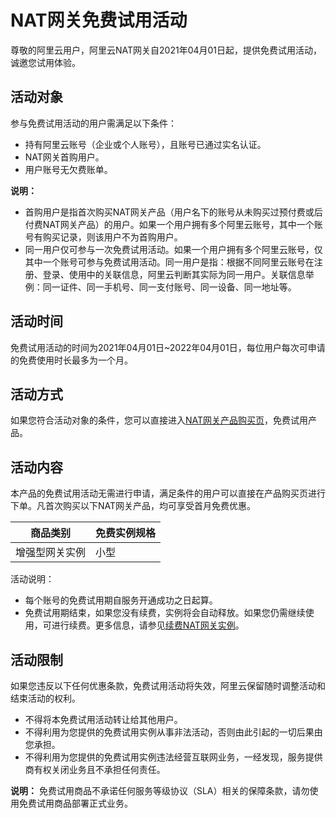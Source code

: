 # NAT网关免费试用活动

尊敬的阿里云用户，阿里云NAT网关自2021年04月01日起，提供免费试用活动，诚邀您试用体验。

## 活动对象

参与免费试用活动的用户需满足以下条件：

-   持有阿里云账号（企业或个人账号），且账号已通过实名认证。
-   NAT网关首购用户。
-   用户账号无欠费账单。

**说明：**

-   首购用户是指首次购买NAT网关产品（用户名下的账号从未购买过预付费或后付费NAT网关产品）的用户。如果一个用户拥有多个阿里云账号，其中一个账号有购买记录，则该用户不为首购用户。
-   同一用户仅可参与一次免费试用活动。如果一个用户拥有多个阿里云账号，仅其中一个账号可参与免费试用活动。同一用户是指：根据不同阿里云账号在注册、登录、使用中的关联信息，阿里云判断其实际为同一用户。关联信息举例：同一证件、同一手机号、同一支付账号、同一设备、同一地址等。

## 活动时间

免费试用活动的时间为2021年04月01日~2022年04月01日，每位用户每次可申请的免费使用时长最多为一个月。

## 活动方式

如果您符合活动对象的条件，您可以直接进入[NAT网关产品购买页](https://common-buy.aliyun.com/?spm=a2c4g.11174283.2.2.10ca7d2ese7Y3Z&commodityCode=nat_gw_pre)，免费试用产品。

## 活动内容

本产品的免费试用活动无需进行申请，满足条件的用户可以直接在产品购买页进行下单。凡首次购买以下NAT网关产品，均可享受首月免费优惠。

|商品类别|免费实例规格|
|----|------|
|增强型网关实例|小型|

活动说明：

-   每个账号的免费试用期自服务开通成功之日起算。
-   免费试用期结束，如果您没有续费，实例将会自动释放。如果您仍需继续使用，可进行续费。更多信息，请参见[续费NAT网关实例](/cn.zh-CN/购买指南/包年包月.md)。

## 活动限制

如果您违反以下任何优惠条款，免费试用活动将失效，阿里云保留随时调整活动和结束活动的权利。

-   不得将本免费试用活动转让给其他用户。
-   不得利用为您提供的免费试用实例从事非法活动，否则由此引起的一切后果由您承担。
-   不得利用为您提供的免费试用实例违法经营互联网业务，一经发现，服务提供商有权关闭业务且不承担任何责任。

**说明：** 免费试用商品不承诺任何服务等级协议（SLA）相关的保障条款，请勿使用免费试用商品部署正式业务。

